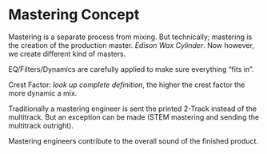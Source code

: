 # Mastering Concept

Mastering is a separate process from mixing. But technically; mastering is the creation of the production master. *Edison Wax Cylinder*. Now however, we create different kind of masters.

EQ/Filters/Dynamics are carefully applied to make sure everything “fits in”.

Crest Factor: *look up complete definition*, the higher the crest factor the more dynamic a mix.

Traditionally a mastering engineer is sent the printed 2-Track instead of the multitrack. But an exception can be made (STEM mastering and sending the multitrack outright).

Mastering engineers contribute to the overall sound of the finished product.